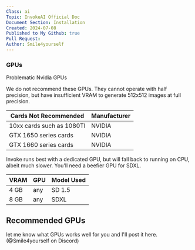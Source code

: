 ```yaml
---
Class: ai
Topic: InvokeAI Official Doc
Document Section: Installation
Created: 2024-07-08
Published to My Github: true
Pull Request: 
Author: Smile4yourself
---
```

### GPUs

Problematic Nvidia GPUs

We do not recommend these GPUs. They cannot operate with half precision, but have insufficient VRAM to generate 512x512 images at full precision.

| Cards Not Recommended     | Manufacturer |
| ------------------------- | ------------ |
| 10xx cards such as 1080TI | NVIDIA       |
| GTX 1650 series cards     | NVIDIA       |
| GTX 1660 series cards     | NVIDIA       |


Invoke runs best with a dedicated GPU, but will fall back to running on CPU, albeit much slower. You'll need a beefier GPU for SDXL.

| VRAM | GPU | Model Used |
| ---- | --- | ---------- |
| 4 GB | any | SD 1.5     |
| 8 GB | any | SDXL       |


## Recommended GPUs

let me know what GPUs works well for you and I'll post it here. (@Smile4yourself on Discord)

